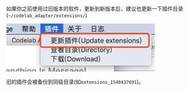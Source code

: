 如果你之前使用过旧版本的软件，更新到新版本后，建议也更新一下插件目录(`~/codelab_adapter/extensions/`)

<img width="400px" src="../../img/v2/scratch3_adapter_update_v2.png">

旧的插件会被备份到同级目录(如`extensions_1540437691`)。

